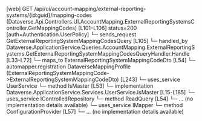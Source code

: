[web] GET /api/ui/account-mapping/external-reporting-systems/{id:guid}/mapping-codes  (Dataverse.Api.Controllers.UI.AccountMapping.ExternalReportingSystemsController.GetMappingCodes)  [L101–L106] status=200 [auth=Authentication.UserPolicy]
  └─ sends_request GetExternalReportingSystemMappingCodesQuery [L105]
    └─ handled_by Dataverse.ApplicationService.Queries.AccountMapping.ExternalReportingSystems.GetExternalReportingSystemMappingCodesQueryHandler.Handle [L33–L72]
      └─ maps_to ExternalReportingSystemMappingCodeDto [L54]
        └─ automapper.registration DataverseMappingProfile (ExternalReportingSystemMappingCode->ExternalReportingSystemMappingCodeDto) [L243]
      └─ uses_service UserService
        └─ method IsMaster [L53]
          └─ implementation Dataverse.ApplicationService.Services.UserService.IsMaster [L15-L185]
      └─ uses_service IControlledRepository<ExternalReportingSystemMappingCode>
        └─ method ReadQuery [L54]
          └─ ... (no implementation details available)
      └─ uses_service IMapper
        └─ method ConfigurationProvider [L57]
          └─ ... (no implementation details available)

